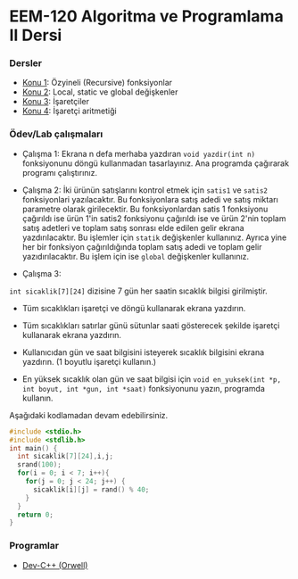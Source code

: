# EEM-120 Algoritma ve Programlama II Dersi

<!-- ### [Duyurular](#duyurular) |  [Laboratuvar](#Laboratuvar) |  [Dersler](#dersler) | [Kaynaklar](#kaynaklar) |  [Programlar](#programlar)

### Duyurular
- Online dersin son saatinde lab çalışması yapılacaktır. Lab çalışması yapmak isteyenlerin ekran paylaşımı yapabilmek için Adobe Connect programını kurması gerekmektedir.

### Laboratuvar


- Lab 1 çalışması için [tıklayınız](./lab/01.md).
- Lab 2 çalışması için [tıklayınız](./lab/02.md).
- Lab 3 çalışması için [tıklayınız](./lab/03.md).
- Lab 4 çalışması için [tıklayınız](./lab/04.md). -->

 


### Dersler

- [Konu 1](./dersler/01.md): Özyineli (Recursive) fonksiyonlar
- [Konu 2](./dersler/02.md): Local, static ve global değişkenler
- [Konu 3](./dersler/03.md): İşaretçiler
- [Konu 4](./dersler/04.md): İşaretçi aritmetiği

<!-- 
-  [Konu 3](./dersler/02.md): String (karakter dizisi)
- [Konu 4](./dersler/03.md): Struct (yapılar)
- [Konu 5](./dersler/04.md): Bit düzey (bitwise) operatörler
- [Konu 6](./dersler/05.md): Dosya okuma ve dosyaya yazma işlemleri
- [Konu 7](./dersler/06.md): Dinamik Bellek Tahsisi
- [Konu 8](./dersler/07.md): Makrolar -->



### Ödev/Lab çalışmaları

- Çalışma 1: Ekrana n defa merhaba yazdıran `void yazdir(int n)` fonksiyonunu döngü kullanmadan tasarlayınız. Ana programda çağırarak programı çalıştırınız.

- Çalışma 2: İki ürünün satışlarını kontrol etmek için `satis1` ve `satis2` fonksiyonlari yazılacaktır. Bu fonksiyonlara satış adedi ve satış miktarı parametre olarak girilecektir. Bu fonksiyonlardan  satis 1 fonksiyonu çağırıldı ise ürün 1'in satis2 fonksiyonu çağırıldı ise ve ürün 2'nin toplam satış adetleri ve toplam satış sonrası elde edilen gelir ekrana yazdırılacaktır. Bu işlemler için `statik` değişkenler kullanınız. Ayrıca yine her bir fonksiyon çağırıldığında toplam satış adedi ve toplam gelir yazıdırılacaktır. Bu işlem için ise `global` değişkenler kullanınız.

- Çalışma 3:

`int sicaklik[7][24]` dizisine 7 gün her saatin sıcaklık bilgisi girilmiştir.

- Tüm sıcaklıkları işaretçi ve döngü kullanarak ekrana yazdırın.

- Tüm sıcaklıkları satırlar günü sütunlar saati gösterecek şekilde işaretçi kullanarak ekrana yazdırın.

- Kullanıcıdan gün ve saat bilgisini isteyerek sıcaklık bilgisini ekrana yazdırın. (1 boyutlu işaretçi kullanın.)

- En yüksek sıcaklık olan gün ve saat bilgisi için 
`void en_yuksek(int *p, int boyut, int *gun, int *saat)`
fonksiyonunu yazın, programda kullanın.

Aşağıdaki kodlamadan devam edebilirsiniz.

```C
#include <stdio.h>
#include <stdlib.h>
int main() {
  int sicaklik[7][24],i,j;
  srand(100);  
  for(i = 0; i < 7; i++){
    for(j = 0; j < 24; j++) {
      sicaklik[i][j] = rand() % 40;
    }
  }
  return 0;
}
```


<!-- 
### Kaynaklar -->

<!-- #### Kitaplar -->
<!-- Hiperkitap ve Turcademy sitelerine üniversitemiz üye olduğundan bu sitedeki kitaplara ücretsiz ulaşabilirsiniz.   
Kampus dışı erişim ayarları için [tıklayınız](https://bidb.isparta.edu.tr/tr/servisler/kampus-disi-erisim-6932s.html).
- [Her yönüyle C,  Tevfik Kızılören](https://www.hiperkitap.com/her-yonuyle-c)
- [Algoritma Tasarlama Ve C İle Temel Bilgisayar Programlama, Atakan Abuşoğlu](https://www.turcademy.com/tr/kitap/algoritma-tasarlama-ve-c-ile-temel-bilgisayar-programlama-9786053279099)
- [C İle Programlama, Deitel ve Deitel](https://www.turcademy.com/tr/kitap/c-ile-programlama-9786053556237) -->


<!-- #### İnternet -->


### Programlar
- [Dev-C++ (Orwell)](https://sourceforge.net/projects/orwelldevcpp/)





